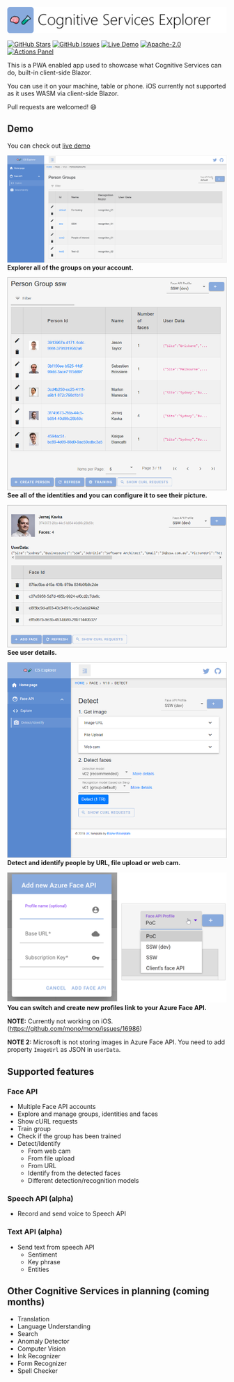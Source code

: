 ![Cognitive Services Explorer](logo.png)

[![GitHub Stars](https://img.shields.io/github/stars/jernejk/CognitiveServices.Explorer.svg)](https://github.com/SamProf/MatBlazor/stargazers)
[![GitHub Issues](https://img.shields.io/github/issues/jernejk/CognitiveServices.Explorer.svg)](https://github.com/SamProf/MatBlazor/issues)
[![Live Demo](https://img.shields.io/badge/demo-online-green.svg)](https://jernejk.github.io/CognitiveServices.Explorer/)
[![Apache-2.0](https://img.shields.io/github/license/jernejk/CognitiveServices.Explorer.svg)](LICENSE)
[![Actions Panel](https://img.shields.io/badge/actionspanel-enabled-brightgreen)](https://www.actionspanel.app/app/jernejk/CognitiveServices.Explorer)

This is a PWA enabled app used to showcase what Cognitive Services can do, built-in client-side Blazor.

You can use it on your machine, table or phone. iOS currently not supported as it uses WASM via client-side Blazor.

Pull requests are welcomed! 😄

## Demo

You can check out [live demo](https://jernejk.github.io/CognitiveServices.Explorer/)

![Explorer all of the groups on your account.](images/screenshots/cs-explorer-groups-0.5b.png)
**Explorer all of the groups on your account.**

![](images/screenshots/cs-explorer-users-0.5b.png)
**See all of the identities and you can configure it to see their picture.**

![See user details.](images/screenshots/cs-explorer-face-details-0.5b.png)
**See user details.**

![Detect and identify people by URL, file upload or web cam.](images/screenshots/cs-explorer-detect-identify-0.5b.png)
**Detect and identify people by URL, file upload or web cam.**

![Create and switch between profiles linked to Azure Face API.](images/screenshots/cs-explorer-profile-switcher-0.5b.png)
**You can switch and create new profiles link to your Azure Face API.**

**NOTE:** Currently not working on iOS. (https://github.com/mono/mono/issues/16986)

**NOTE 2:** Microsoft is not storing images in Azure Face API. You need to add property `ImageUrl` as JSON in `userData`.

## Supported features

### Face API

* Multiple Face API accounts
* Explore and manage groups, identities and faces
* Show cURL requests
* Train group
* Check if the group has been trained
* Detect/Identify
  * From web cam
  * From file upload
  * From URL
  * Identify from the detected faces
  * Different detection/recognition models


### Speech API (alpha)

* Record and send voice to Speech API

### Text API (alpha)

* Send text from speech API
  * Sentiment
  * Key phrase
  * Entities

<!--
#### Features planned in the coming weeks

* Update face (user data only)
* Detect faces
  * Emotions, gender, age, etc.
  * ~~From web cam~~
  * ~~From file upload~~
  * ~~From URL~~
* Find similar faces
* Verify face
-->

## Other Cognitive Services in planning (coming months)

* Translation
* Language Understanding
* Search
* Anomaly Detector 
* Computer Vision
* Ink Recognizer
* Form Recognizer
* Spell Checker
